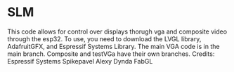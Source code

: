 # SLM
This code allows for control over displays thorugh vga and composite video through the esp32. To use, you need to download the LVGL library, AdafruitGFX, and Espressif Systems Library. The main VGA code is in the main branch. Composite and testVGa have their own branches. Credits: Espressif Systems Spikepavel Alexy Dynda FabGL
